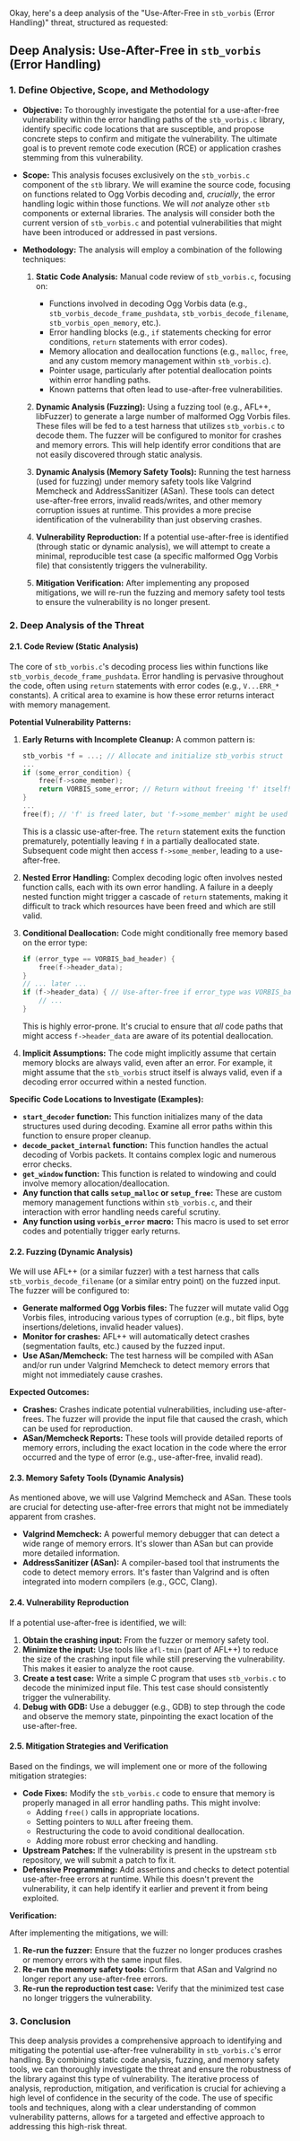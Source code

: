 Okay, here's a deep analysis of the "Use-After-Free in `stb_vorbis` (Error Handling)" threat, structured as requested:

## Deep Analysis: Use-After-Free in `stb_vorbis` (Error Handling)

### 1. Define Objective, Scope, and Methodology

*   **Objective:**  To thoroughly investigate the potential for a use-after-free vulnerability within the error handling paths of the `stb_vorbis.c` library, identify specific code locations that are susceptible, and propose concrete steps to confirm and mitigate the vulnerability.  The ultimate goal is to prevent remote code execution (RCE) or application crashes stemming from this vulnerability.

*   **Scope:** This analysis focuses exclusively on the `stb_vorbis.c` component of the `stb` library.  We will examine the source code, focusing on functions related to Ogg Vorbis decoding and, *crucially*, the error handling logic within those functions.  We will *not* analyze other `stb` components or external libraries.  The analysis will consider both the current version of `stb_vorbis.c` and potential vulnerabilities that might have been introduced or addressed in past versions.

*   **Methodology:**  The analysis will employ a combination of the following techniques:

    1.  **Static Code Analysis:**  Manual code review of `stb_vorbis.c`, focusing on:
        *   Functions involved in decoding Ogg Vorbis data (e.g., `stb_vorbis_decode_frame_pushdata`, `stb_vorbis_decode_filename`, `stb_vorbis_open_memory`, etc.).
        *   Error handling blocks (e.g., `if` statements checking for error conditions, `return` statements with error codes).
        *   Memory allocation and deallocation functions (e.g., `malloc`, `free`, and any custom memory management within `stb_vorbis.c`).
        *   Pointer usage, particularly after potential deallocation points within error handling paths.
        *   Known patterns that often lead to use-after-free vulnerabilities.

    2.  **Dynamic Analysis (Fuzzing):**  Using a fuzzing tool (e.g., AFL++, libFuzzer) to generate a large number of malformed Ogg Vorbis files.  These files will be fed to a test harness that utilizes `stb_vorbis.c` to decode them.  The fuzzer will be configured to monitor for crashes and memory errors.  This will help identify error conditions that are not easily discovered through static analysis.

    3.  **Dynamic Analysis (Memory Safety Tools):**  Running the test harness (used for fuzzing) under memory safety tools like Valgrind Memcheck and AddressSanitizer (ASan).  These tools can detect use-after-free errors, invalid reads/writes, and other memory corruption issues at runtime.  This provides a more precise identification of the vulnerability than just observing crashes.

    4.  **Vulnerability Reproduction:**  If a potential use-after-free is identified (through static or dynamic analysis), we will attempt to create a minimal, reproducible test case (a specific malformed Ogg Vorbis file) that consistently triggers the vulnerability.

    5.  **Mitigation Verification:**  After implementing any proposed mitigations, we will re-run the fuzzing and memory safety tool tests to ensure the vulnerability is no longer present.

### 2. Deep Analysis of the Threat

#### 2.1. Code Review (Static Analysis)

The core of `stb_vorbis.c`'s decoding process lies within functions like `stb_vorbis_decode_frame_pushdata`.  Error handling is pervasive throughout the code, often using `return` statements with error codes (e.g., `V...ERR_*` constants).  A critical area to examine is how these error returns interact with memory management.

**Potential Vulnerability Patterns:**

1.  **Early Returns with Incomplete Cleanup:**  A common pattern is:

    ```c
    stb_vorbis *f = ...; // Allocate and initialize stb_vorbis struct
    ...
    if (some_error_condition) {
        free(f->some_member);
        return VORBIS_some_error; // Return without freeing 'f' itself!
    }
    ...
    free(f); // 'f' is freed later, but 'f->some_member' might be used after the first free.
    ```

    This is a classic use-after-free.  The `return` statement exits the function prematurely, potentially leaving `f` in a partially deallocated state.  Subsequent code might then access `f->some_member`, leading to a use-after-free.

2.  **Nested Error Handling:**  Complex decoding logic often involves nested function calls, each with its own error handling.  A failure in a deeply nested function might trigger a cascade of `return` statements, making it difficult to track which resources have been freed and which are still valid.

3.  **Conditional Deallocation:**  Code might conditionally free memory based on the error type:

    ```c
    if (error_type == VORBIS_bad_header) {
        free(f->header_data);
    }
    // ... later ...
    if (f->header_data) { // Use-after-free if error_type was VORBIS_bad_header
        // ...
    }
    ```

    This is highly error-prone.  It's crucial to ensure that *all* code paths that might access `f->header_data` are aware of its potential deallocation.

4.  **Implicit Assumptions:**  The code might implicitly assume that certain memory blocks are always valid, even after an error.  For example, it might assume that the `stb_vorbis` struct itself is always valid, even if a decoding error occurred within a nested function.

**Specific Code Locations to Investigate (Examples):**

*   **`start_decoder` function:** This function initializes many of the data structures used during decoding.  Examine all error paths within this function to ensure proper cleanup.
*   **`decode_packet_internal` function:** This function handles the actual decoding of Vorbis packets.  It contains complex logic and numerous error checks.
*   **`get_window` function:** This function is related to windowing and could involve memory allocation/deallocation.
*   **Any function that calls `setup_malloc` or `setup_free`:** These are custom memory management functions within `stb_vorbis.c`, and their interaction with error handling needs careful scrutiny.
*   **Any function using `vorbis_error` macro:** This macro is used to set error codes and potentially trigger early returns.

#### 2.2. Fuzzing (Dynamic Analysis)

We will use AFL++ (or a similar fuzzer) with a test harness that calls `stb_vorbis_decode_filename` (or a similar entry point) on the fuzzed input.  The fuzzer will be configured to:

*   **Generate malformed Ogg Vorbis files:**  The fuzzer will mutate valid Ogg Vorbis files, introducing various types of corruption (e.g., bit flips, byte insertions/deletions, invalid header values).
*   **Monitor for crashes:**  AFL++ will automatically detect crashes (segmentation faults, etc.) caused by the fuzzed input.
*   **Use ASan/Memcheck:**  The test harness will be compiled with ASan and/or run under Valgrind Memcheck to detect memory errors that might not immediately cause crashes.

**Expected Outcomes:**

*   **Crashes:**  Crashes indicate potential vulnerabilities, including use-after-frees.  The fuzzer will provide the input file that caused the crash, which can be used for reproduction.
*   **ASan/Memcheck Reports:**  These tools will provide detailed reports of memory errors, including the exact location in the code where the error occurred and the type of error (e.g., use-after-free, invalid read).

#### 2.3. Memory Safety Tools (Dynamic Analysis)

As mentioned above, we will use Valgrind Memcheck and ASan.  These tools are crucial for detecting use-after-free errors that might not be immediately apparent from crashes.

*   **Valgrind Memcheck:**  A powerful memory debugger that can detect a wide range of memory errors.  It's slower than ASan but can provide more detailed information.
*   **AddressSanitizer (ASan):**  A compiler-based tool that instruments the code to detect memory errors.  It's faster than Valgrind and is often integrated into modern compilers (e.g., GCC, Clang).

#### 2.4. Vulnerability Reproduction

If a potential use-after-free is identified, we will:

1.  **Obtain the crashing input:**  From the fuzzer or memory safety tool.
2.  **Minimize the input:**  Use tools like `afl-tmin` (part of AFL++) to reduce the size of the crashing input file while still preserving the vulnerability.  This makes it easier to analyze the root cause.
3.  **Create a test case:**  Write a simple C program that uses `stb_vorbis.c` to decode the minimized input file.  This test case should consistently trigger the vulnerability.
4.  **Debug with GDB:**  Use a debugger (e.g., GDB) to step through the code and observe the memory state, pinpointing the exact location of the use-after-free.

#### 2.5. Mitigation Strategies and Verification

Based on the findings, we will implement one or more of the following mitigation strategies:

*   **Code Fixes:**  Modify the `stb_vorbis.c` code to ensure that memory is properly managed in all error handling paths.  This might involve:
    *   Adding `free()` calls in appropriate locations.
    *   Setting pointers to `NULL` after freeing them.
    *   Restructuring the code to avoid conditional deallocation.
    *   Adding more robust error checking and handling.
*   **Upstream Patches:**  If the vulnerability is present in the upstream `stb` repository, we will submit a patch to fix it.
*   **Defensive Programming:**  Add assertions and checks to detect potential use-after-free errors at runtime.  While this doesn't prevent the vulnerability, it can help identify it earlier and prevent it from being exploited.

**Verification:**

After implementing the mitigations, we will:

1.  **Re-run the fuzzer:**  Ensure that the fuzzer no longer produces crashes or memory errors with the same input files.
2.  **Re-run the memory safety tools:**  Confirm that ASan and Valgrind no longer report any use-after-free errors.
3.  **Re-run the reproduction test case:**  Verify that the minimized test case no longer triggers the vulnerability.

### 3. Conclusion

This deep analysis provides a comprehensive approach to identifying and mitigating the potential use-after-free vulnerability in `stb_vorbis.c`'s error handling. By combining static code analysis, fuzzing, and memory safety tools, we can thoroughly investigate the threat and ensure the robustness of the library against this type of vulnerability. The iterative process of analysis, reproduction, mitigation, and verification is crucial for achieving a high level of confidence in the security of the code. The use of specific tools and techniques, along with a clear understanding of common vulnerability patterns, allows for a targeted and effective approach to addressing this high-risk threat.